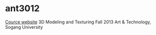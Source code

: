 ant3012
==========

[Cource website](http://jiharu.github.io/3012)
3D Modeling and Texturing Fall 2013
Art & Technology, Sogang University
